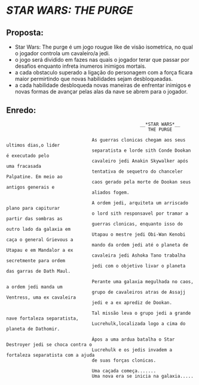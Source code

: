 # _STAR WARS: THE PURGE_
  
## Proposta:
  - Star Wars: The purge é um jogo rougue like de visão isometrica, no qual o jogador controla um cavaleiro/a jedi.
  - o jogo será dividido em fazes nas quais o jogador terar que passar por desafios enquanto infreta inumeros inimigos mortais.
  - a cada obstaculo superado a ligação do personagem com a força ficara maior permirtindo que novas habilidades sejam desbloqueadas.
  - a cada habilidade desbloqueda novas maneiras de enfrentar inimigos e novas formas de avançar pelas alas da nave se abrem para o jogador.

## Enredo:
                                                      __*STAR WARS*__
                                                         THE PURGE

                                    As guerras clonicas chegam aos seus ultimos dias,o lider 
                                    separatista e lorde sith Conde Dookan é executado pelo 
                                    cavaleiro jedi Anakin Skywalker após uma fracasada 
                                    tentativa de sequetro do chanceler Palpatine. Em meio ao
                                    caos gerado pela morte de Dookan seus antigos generais e 
                                    aliados fogem.

                                    A ordem jedi, arquiteta um arriscado plano para capiturar 
                                    o lord sith responsavel por tramar a partir das sombras as
                                    guerras clonicas, enquanto isso do outro lado da galaxia em 
                                    Utapau o mestre jedi Obi-Wan Kenobi caça o general Grievous a 
                                    mando da ordem jedi até o planeta de Utapau e em Mandalor a ex 
                                    cavaleira jedi Ashoka Tano trabalha secretmente para ordem 
                                    jedi com o objetivo livar o planeta das garras de Dath Maul.

                                    Perante uma galaxia megulhada no caos, a ordem jedi manda um
                                    grupo de cavaleiros atras de Assajj Ventress, uma ex cavaleira 
                                    jedi e a ex aprediz de Dookan. 
                                        
                                    Tal missão leva o grupo jedi a grande nave fortaleza separatista, 
                                    Lucrehulk,localizada logo a cima do planeta de Dathomir. 
                                        
                                    Ápos a uma ardua batalha o Star Destroyer jedi se choca contra o 
                                    Lucrehulk e os jedis invadem a fortaleza separatista com a ajuda 
                                    de suas forças clonicas.

                                    Uma caçada começa....... 
                                    Uma nova era se inicia na galaxia.....
                                        
